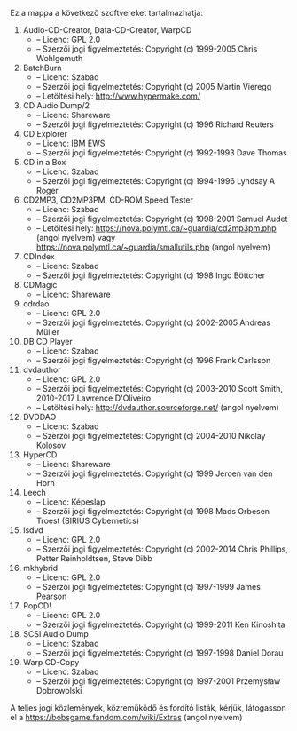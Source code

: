 ﻿Ez a mappa a következő szoftvereket tartalmazhatja:

1. Audio-CD-Creator, Data-CD-Creator, WarpCD
   - – Licenc: GPL 2.0
   - – Szerzői jogi figyelmeztetés: Copyright (c) 1999-2005 Chris Wohlgemuth
2. BatchBurn
   - – Licenc: Szabad
   - – Szerzői jogi figyelmeztetés: Copyright (c) 2005 Martin Vieregg
   - – Letöltési hely: http://www.hypermake.com/
3. CD Audio Dump/2
   - – Licenc: Shareware
   - – Szerzői jogi figyelmeztetés: Copyright (c) 1996 Richard Reuters
4. CD Explorer
   - – Licenc: IBM EWS
   - – Szerzői jogi figyelmeztetés: Copyright (c) 1992-1993 Dave Thomas
5. CD in a Box
   - – Licenc: Szabad
   - – Szerzői jogi figyelmeztetés: Copyright (c) 1994-1996 Lyndsay A Roger
6. CD2MP3, CD2MP3PM, CD-ROM Speed Tester
   - – Licenc: Szabad
   - – Szerzői jogi figyelmeztetés: Copyright (c) 1998-2001 Samuel Audet
   - – Letöltési hely: https://nova.polymtl.ca/~guardia/cd2mp3pm.php (angol nyelvem) vagy https://nova.polymtl.ca/~guardia/smallutils.php (angol nyelvem)
7. CDIndex
   - – Licenc: Szabad
   - – Szerzői jogi figyelmeztetés: Copyright (c) 1998 Ingo Böttcher
8. CDMagic
   - – Licenc: Shareware
9. cdrdao
   - – Licenc: GPL 2.0
   - – Szerzői jogi figyelmeztetés: Copyright (c) 2002-2005 Andreas Müller
10. DB CD Player
    - – Licenc: Szabad
    - – Szerzői jogi figyelmeztetés: Copyright (c) 1996 Frank Carlsson
11. dvdauthor
    - – Licenc: GPL 2.0
    - – Szerzői jogi figyelmeztetés: Copyright (c) 2003-2010 Scott Smith, 2010-2017 Lawrence D'Oliveiro
    - – Letöltési hely: http://dvdauthor.sourceforge.net/ (angol nyelvem)
12. DVDDAO
    - – Licenc: Szabad
    - – Szerzői jogi figyelmeztetés: Copyright (c) 2004-2010 Nikolay Kolosov
13. HyperCD
    - – Licenc: Shareware
    - – Szerzői jogi figyelmeztetés: Copyright (c) 1999 Jeroen van den Horn
14. Leech
    - – Licenc: Képeslap
    - – Szerzői jogi figyelmeztetés: Copyright (c) 1998 Mads Orbesen Troest (SIRIUS Cybernetics)
15. lsdvd
    - – Licenc: GPL 2.0
    - – Szerzői jogi figyelmeztetés: Copyright (c) 2002-2014 Chris Phillips, Petter Reinholdtsen, Steve Dibb
16. mkhybrid 
    - – Licenc: GPL 2.0
    - – Szerzői jogi figyelmeztetés: Copyright (c) 1997-1999 James Pearson
16. PopCD!
    - – Licenc: GPL 2.0
    - – Szerzői jogi figyelmeztetés: Copyright (c) 1999-2011 Ken Kinoshita
17. SCSI Audio Dump
    - – Licenc: Szabad
    - – Szerzői jogi figyelmeztetés: Copyright (c) 1997-1998 Daniel Dorau
18. Warp CD-Copy
    - – Licenc: Szabad
    - – Szerzői jogi figyelmeztetés: Copyright (c) 1997-2001 Przemysław Dobrowolski

A teljes jogi közlemények, közreműködő és fordító listák, kérjük, látogasson el a https://bobsgame.fandom.com/wiki/Extras (angol nyelvem)
